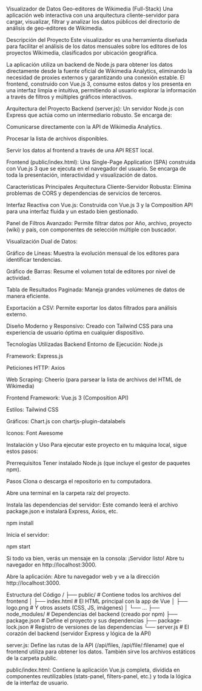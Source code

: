 Visualizador de Datos Geo-editores de Wikimedia (Full-Stack)
Una aplicación web interactiva con una arquitectura cliente-servidor para cargar, visualizar, filtrar y analizar los datos públicos del directorio de análisis de geo-editores de Wikimedia.

Descripción del Proyecto
Este visualizador es una herramienta diseñada para facilitar el análisis de los datos mensuales sobre los editores de los proyectos Wikimedia, clasificados por ubicación geográfica.

La aplicación utiliza un backend de Node.js para obtener los datos directamente desde la fuente oficial de Wikimedia Analytics, eliminando la necesidad de proxies externos y garantizando una conexión estable. El frontend, construido con Vue.js 3, consume estos datos y los presenta en una interfaz limpia e intuitiva, permitiendo al usuario explorar la información a través de filtros y múltiples gráficos interactivos.

Arquitectura del Proyecto
Backend (server.js): Un servidor Node.js con Express que actúa como un intermediario robusto. Se encarga de:

Comunicarse directamente con la API de Wikimedia Analytics.

Procesar la lista de archivos disponibles.

Servir los datos al frontend a través de una API REST local.

Frontend (public/index.html): Una Single-Page Application (SPA) construida con Vue.js 3 que se ejecuta en el navegador del usuario. Se encarga de toda la presentación, interactividad y visualización de datos.

Características Principales
Arquitectura Cliente-Servidor Robusta: Elimina problemas de CORS y dependencias de servicios de terceros.

Interfaz Reactiva con Vue.js: Construida con Vue.js 3 y la Composition API para una interfaz fluida y un estado bien gestionado.

Panel de Filtros Avanzado: Permite filtrar datos por Año, archivo, proyecto (wiki) y país, con componentes de selección múltiple con buscador.

Visualización Dual de Datos:

Gráfico de Líneas: Muestra la evolución mensual de los editores para identificar tendencias.

Gráfico de Barras: Resume el volumen total de editores por nivel de actividad.

Tabla de Resultados Paginada: Maneja grandes volúmenes de datos de manera eficiente.

Exportación a CSV: Permite exportar los datos filtrados para análisis externo.

Diseño Moderno y Responsivo: Creado con Tailwind CSS para una experiencia de usuario óptima en cualquier dispositivo.

Tecnologías Utilizadas
Backend
Entorno de Ejecución: Node.js

Framework: Express.js

Peticiones HTTP: Axios

Web Scraping: Cheerio (para parsear la lista de archivos del HTML de Wikimedia)

Frontend
Framework: Vue.js 3 (Composition API)

Estilos: Tailwind CSS

Gráficos: Chart.js con chartjs-plugin-datalabels

Iconos: Font Awesome

Instalación y Uso
Para ejecutar este proyecto en tu máquina local, sigue estos pasos:

Prerrequisitos
Tener instalado Node.js (que incluye el gestor de paquetes npm).

Pasos
Clona o descarga el repositorio en tu computadora.

Abre una terminal en la carpeta raíz del proyecto.

Instala las dependencias del servidor: Este comando leerá el archivo package.json e instalará Express, Axios, etc.

npm install

Inicia el servidor:

npm start

Si todo va bien, verás un mensaje en la consola: ¡Servidor listo! Abre tu navegador en http://localhost:3000.

Abre la aplicación: Abre tu navegador web y ve a la dirección http://localhost:3000.

Estructura del Código
/
├── public/               # Contiene todos los archivos del frontend
│   ├── index.html        # El HTML principal con la app de Vue
│   ├── logo.png          # Y otros assets (CSS, JS, imágenes)
│   └── ...
├── node_modules/         # Dependencias del backend (creado por npm)
├── package.json          # Define el proyecto y sus dependencias
├── package-lock.json     # Registro de versiones de las dependencias
└── server.js             # El corazón del backend (servidor Express y lógica de la API)

server.js: Define las rutas de la API (/api/files, /api/file/:filename) que el frontend utiliza para obtener los datos. También sirve los archivos estáticos de la carpeta public.

public/index.html: Contiene la aplicación Vue.js completa, dividida en componentes reutilizables (stats-panel, filters-panel, etc.) y toda la lógica de la interfaz de usuario.